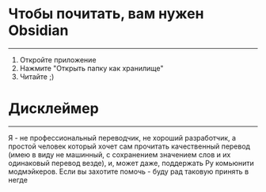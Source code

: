 # Чтобы почитать, вам нужен Obsidian

---

1. Откройте приложение
2. Нажмите "Открыть папку как хранилище"
3. Читайте ;)

# Дисклеймер
***
Я - не профессиональный переводчик, не хороший разработчик, а простой человек который хочет сам прочитать качественный перевод (имею в виду не машинный, с сохранением значением слов и их одинаковый перевод везде), и, может даже, поддержать Ру комьюнити модмэйкеров. Если вы захотите помочь - буду рад таковую принять в негде
